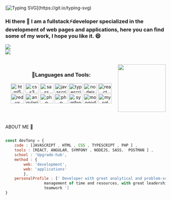 
[![Typing SVG](https://readme-typing-svg.demolab.com?font=Wallpoet&duration=3000&pause=1000&color=18F742&center=true&vCenter=true&width=435&lines=HI+THERE!++;Welcome+to+my+personal+profile;I+hope+you+enjoy+it!)](https://git.io/typing-svg)

### Hi there 👋 I am a fullstack⚡developer specialized in the development of web pages and applications, here you can find some of my work, I hope you like it. 😄



<!-- <br/>   --> 
![](https://github-readme-stats.vercel.app/api?username=TonyDev92&theme=midnight-purple&hide_border=true&include_all_commits=false&count_private=false)<br/>
![](https://github-readme-stats.vercel.app/api/top-langs/?username=TonyDev92&theme=midnight-purple&hide_border=true&include_all_commits=false&count_private=false&layout=compact)




<br clear="both">

<img align="right" height="150" src="https://media.giphy.com/media/KEYMsj2LcXzfcTP5ii/giphy.gif"  />

###
<h3 align="center">🚀Languages and Tools:</h3>
<div align="center">
  <img src="https://cdn.jsdelivr.net/gh/devicons/devicon/icons/html5/html5-original.svg" height="30" width="42" alt="html5 logo"  />
  <img src="https://cdn.jsdelivr.net/gh/devicons/devicon/icons/css3/css3-original.svg" height="30" width="42" alt="css3 logo"  />
  <img src="https://cdn.jsdelivr.net/gh/devicons/devicon/icons/sass/sass-original.svg" height="30" width="42" alt="sass logo"  />
  <img src="https://cdn.jsdelivr.net/gh/devicons/devicon/icons/javascript/javascript-original.svg" height="30" width="42" alt="javascript logo"  />
  <img src="https://cdn.jsdelivr.net/gh/devicons/devicon/icons/typescript/typescript-original.svg" height="30" width="42" alt="typescript logo"  />
  <img src="https://cdn.jsdelivr.net/gh/devicons/devicon/icons/nodejs/nodejs-original.svg" height="30" width="42" alt="nodejs logo"  />
  <img src="https://cdn.jsdelivr.net/gh/devicons/devicon/icons/react/react-original.svg" height="30" width="42" alt="react logo"  />
  <img src="https://cdn.jsdelivr.net/gh/devicons/devicon/icons/redux/redux-original.svg" height="30" width="42" alt="redux logo"  />
  <img src="https://cdn.jsdelivr.net/gh/devicons/devicon/icons/angularjs/angularjs-original.svg" height="30" width="42" alt="angularjs logo"  />
  <img src="https://www.vectorlogo.zone/logos/python/python-icon.svg" height="30" width="42" alt="php logo"  />
  <img src="https://cdn.jsdelivr.net/gh/devicons/devicon/icons/php/php-original.svg" height="30" width="42" alt="php logo"  />
  <img src="https://www.vectorlogo.zone/logos/symfony/symfony-icon.svg" height="30" width="42" alt="symfony logo"  />
  <img src="https://cdn.jsdelivr.net/gh/devicons/devicon/icons/mongodb/mongodb-original.svg" height="30" width="42" alt="mongodb logo"  />
  <img src="https://cdn.jsdelivr.net/gh/devicons/devicon/icons/mysql/mysql-original.svg" height="30" width="42" alt="mysql logo"  />
</div>

###

<br clear="both">

###

ABOUT ME 🔭
 
```javascript

const devTony = {
    code : [JAVASCRIPT , HTML , CSS , TYPESCRIPT , PHP ] ,
    tools : [REACT, ANGULAR, SYMFONY , NODEJS, SASS,  POSTMAN ] ,
    school : 'Upgrade-hub',
    method : {
        web: 'development',
        web: 'applications'
        },
    personalProfile : [' Developer with great analytical and problem-solving capacity, skilled in
                 management of time and resources, with great leadership qualities and
                 teamwork ']
}
